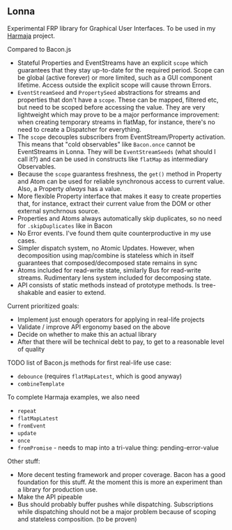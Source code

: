 ## Lonna

Experimental FRP library for Graphical User Interfaces. To be used in my [Harmaja](https://github.com/raimohanska/harmaja) project.

Compared to Bacon.js

- Stateful Properties and EventStreams have an explicit `scope` which guarantees that they stay up-to-date for the required period. Scope can be global (active forever) or more limited, such as a GUI component lifetime. Access outside the explicit scope will cause thrown Errors.
- `EventStreamSeed` and `PropertySeed` abstractions for streams and properties that don't have a `scope`. These can be mapped, filtered etc, but need to be scoped before accessing the value. They are very lightweight which may prove to be a major performance improvement: when creating temporary streams in flatMap, for instance, there's no need to create a Dispatcher for everything.
- The `scope` decouples subscribers from EventStream/Property activation. This means that "cold observables" like `Bacon.once` cannot be EventStreams in Lonna. They will be `EventStreamSeeds` (what should I call it?) and can be used in constructs like `flatMap` as intermediary Observables.
- Because the `scope` guarantess freshness, the `get()` method in Property and Atom can be used for reliable synchronous access to current value. Also, a Property *always* has a value.
- More flexible Property interface that makes it easy to create properties that, for instance, extract their current value from the DOM or other external synchrnous source. 
- Properties and Atoms always automatically skip duplicates, so no need for `.skipDuplicates` like in Bacon
- No Error events. I've found them quite counterproductive in my use cases. 
- Simpler dispatch system, no Atomic Updates. However, when decomposition using map/combine is stateless which in itself guarantees that composed/decomposed state remains in sync
- Atoms included for read-write state, similarly Bus for read-write streams. Rudimentary lens system included for decomposing state.
- API consists of static methods instead of prototype methods. Is tree-shakable and easier to extend.

Current prioritized goals:

- Implement just enough operators for applying in real-life projects
- Validate / improve API ergonomy based on the above
- Decide on whether to make this an actual library
- After that there will be technical debt to pay, to get to a reasonable level of quality

TODO list of Bacon.js methods for first real-life use case:

- `debounce` (requires `flatMapLatest`, which is good anyway)
- `combineTemplate`

To complete Harmaja examples, we also need

- `repeat`
- `flatMapLatest`
- `fromEvent`
- `update`
- `once`
- `fromPromise` - needs to map into a tri-value thing: pending-error-value

Other stuff:

- More decent testing framework and proper coverage. Bacon has a good foundation for this stuff. At the moment this is more an experiment than a library for production use.
- Make the API pipeable
- Bus should probably buffer pushes while dispatching. Subscriptions while dispatching should not be a major problem because of scoping and stateless composition. (to be proven)
